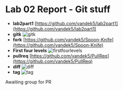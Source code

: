 # Lab 02 Report - Git stuff

 - **lab2part1** [https://github.com/vandek5/lab2part1](https://github.com/vandek5/lab2part1)
 - **gitk** ![gitk](https://files.cerulan.net/oss/lab2/gitk.jpg)
 - **fork** [https://github.com/vandek5/Spoon-Knife](https://github.com/vandek5/Spoon-Knife)
 - **First four levels** ![firstfourlevels](https://files.cerulan.net/oss/lab2/firstfourlevels.jpg)
 - **pullreq** [https://github.com/vandek5/PullReq](https://github.com/vandek5/PullReq)
 - **diff** ![diff](https://files.cerulan.net/oss/lab2/gitdiffpart3.jpg)
 - **tag** ![tag](https://files.cerulan.net/oss/lab2/tag.jpg)
 
 Awaiting group for PR
